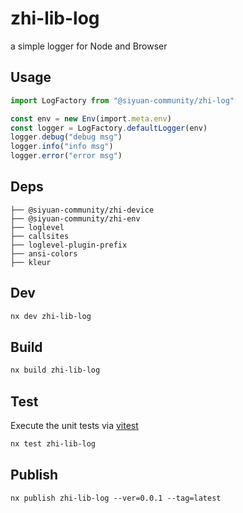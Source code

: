 # zhi-lib-log

a simple logger for Node and Browser

## Usage

```ts
import LogFactory from "@siyuan-community/zhi-log"

const env = new Env(import.meta.env)
const logger = LogFactory.defaultLogger(env)
logger.debug("debug msg")
logger.info("info msg")
logger.error("error msg")
```

## Deps

```
├── @siyuan-community/zhi-device
├── @siyuan-community/zhi-env
├── loglevel
├── callsites
├── loglevel-plugin-prefix
├── ansi-colors
├── kleur
```

## Dev

```bash
nx dev zhi-lib-log
```

## Build

```bash
nx build zhi-lib-log
```

## Test

Execute the unit tests via [vitest](https://vitest.dev)

```bash
nx test zhi-lib-log
```

## Publish

```
nx publish zhi-lib-log --ver=0.0.1 --tag=latest
```
